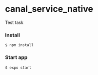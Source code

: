 # canal_service_native

Test task

### Install
```
$ npm install
```
### Start app
```
$ expo start
```
